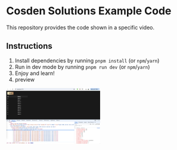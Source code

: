 # Cosden Solutions Example Code

This repository provides the code shown in a specific video.

## Instructions

1. Install dependencies by running `pnpm install` (or `npm`/`yarn`)
2. Run in dev mode by running `pnpm run dev` (or `npm`/`yarn`)
3. Enjoy and learn!
4. preview

<img src="./preview.png" width="50%" />

